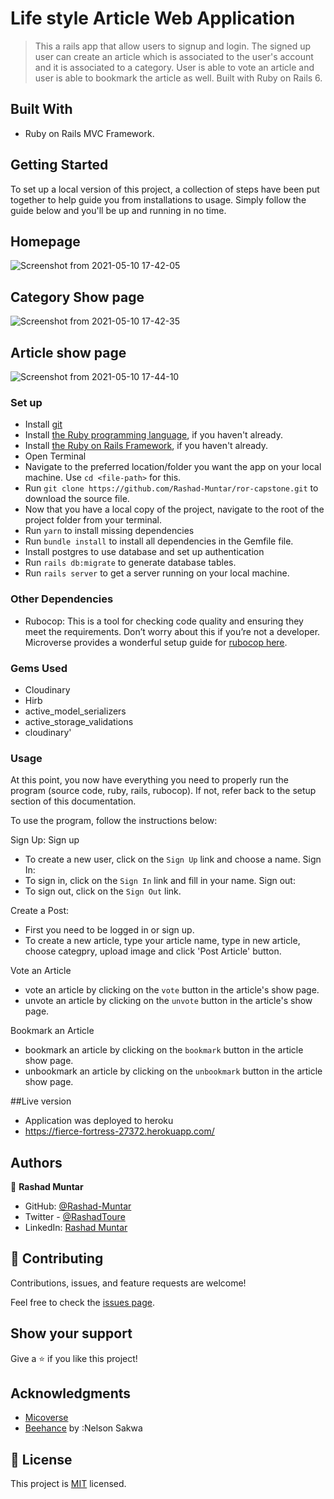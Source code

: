 # Life style Article Web Application

> This a rails app that allow users to signup and login. The signed up user can create an article which is associated to the user's account and it is associated to a category. User is able to vote an article and user is able to bookmark the article as well. Built with Ruby on Rails 6.
## Built With

- Ruby on Rails MVC Framework.

## Getting Started

To set up a local version of this project, a collection of steps have been put together to help guide you from installations to usage. Simply follow the guide below and you'll be up and running in no time.

## Homepage
![Screenshot from 2021-05-10 17-42-05](https://user-images.githubusercontent.com/58520480/117701978-6a91be80-b1b7-11eb-8971-3cb898c09ace.png)

## Category Show page

![Screenshot from 2021-05-10 17-42-35](https://user-images.githubusercontent.com/58520480/117702186-b5133b00-b1b7-11eb-9777-02412249b2b1.png)

## Article show page
![Screenshot from 2021-05-10 17-44-10](https://user-images.githubusercontent.com/58520480/117702583-38cd2780-b1b8-11eb-871e-66bfc29c7639.png)


### Set up

- Install [git](https://git-scm.com/downloads)
- Install [the Ruby programming language](https://ruby-doc.org/downloads/), if you haven't already.
- Install [the Ruby on Rails Framework](https://guides.rubyonrails.org/getting_started.html), if you haven't already.
- Open Terminal
- Navigate to the preferred location/folder you want the app on your local machine. Use `cd <file-path>` for this.
- Run `git clone https://github.com/Rashad-Muntar/ror-capstone.git` to download the source file.
- Now that you have a local copy of the project, navigate to the root of the project folder from your terminal.
- Run `yarn` to install missing dependencies
- Run `bundle install` to install all dependencies in the Gemfile file.
- Install postgres to use database and set up authentication
- Run `rails db:migrate` to generate database tables.
- Run `rails server` to get a server running on your local machine.


### Other Dependencies

- Rubocop: This is a tool for checking code quality and ensuring they meet the requirements. Don’t worry about this if you’re not a developer. Microverse provides a wonderful setup guide for [rubocop here](https://github.com/microverseinc/linters-config/tree/master/ruby).

### Gems Used
- Cloudinary
- Hirb
- active_model_serializers
- active_storage_validations
- cloudinary'


### Usage

At this point, you now have everything you need to properly run the program (source code, ruby, rails, rubocop). If not, refer back to the setup section of this documentation.

To use the program, follow the instructions below:

Sign Up:
   Sign up
- To create a new user, click on the `Sign Up` link and choose a name.
  Sign In:
- To sign in, click on the `Sign In` link and fill in your name.
  Sign out:
- To sign out, click on the `Sign Out` link.

Create a Post:
- First you need to be logged in or sign up.
- To create a new article, type your article name, type in new article, choose categpry, upload image and click 'Post Article' button.

Vote an Article
- vote an article by clicking on the `vote` button in the article's show page.
- unvote an article by clicking on the `unvote` button in the article's show page.

Bookmark an Article
- bookmark an article by clicking on the `bookmark` button in the article show page.
- unbookmark an article by clicking on the `unbookmark` button in the article show page.


##Live version
- Application was deployed to heroku 
- https://fierce-fortress-27372.herokuapp.com/

## Authors

👤 **Rashad Muntar**

- GitHub: [@Rashad-Muntar](https://github.com/Rashad-Muntar)
- Twitter - [@RashadToure](https://twitter.com/RashadToure)
- LinkedIn: [Rashad Muntar](https://www.linkedin.com/in/rashad-muntar/)

## 🤝 Contributing

Contributions, issues, and feature requests are welcome!

Feel free to check the [issues page](https://github.com/Rashad-Muntar/ror-social-scaffold/issues).

## Show your support

Give a ⭐️ if you like this project!

## Acknowledgments

- [Micoverse](https://microverse.org)
- [Beehance](https://www.behance.net) by :Nelson Sakwa


## 📝 License

This project is [MIT](https://github.com/Rashad-Muntar/ror-social-scaffold/blob/friendshipv2/LICENSE) licensed.
